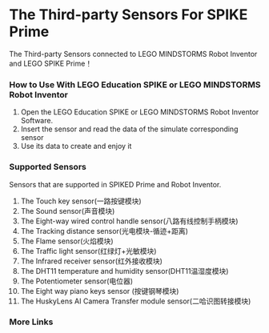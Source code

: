 # The Third-party Sensors For SPIKE Prime
The Third-party Sensors connected to LEGO MINDSTORMS Robot Inventor and LEGO SPIKE Prime！



### How to Use With LEGO Education SPIKE or LEGO MINDSTORMS Robot Inventor

1. Open the LEGO Education SPIKE or LEGO MINDSTORMS Robot Inventor Software.
2. Insert the sensor and read the data of the simulate corresponding sensor
3. Use its data to create and enjoy it



### Supported Sensors

Sensors that are supported in SPIKED Prime and Robot Inventor.

1. The Touch key sensor(一路按键模块)
2. The Sound sensor(声音模块)
3. The Eight-way wired control handle sensor(八路有线控制手柄模块)
4. The Tracking distance sensor(光电模块-循迹+距离)
5. The Flame sensor(火焰模块)
6. The Traffic light sensor(红绿灯+光敏模块)
7. The Infrared receiver sensor(红外接收模块)
8. The DHT11 temperature and humidity sensor(DHT11温湿度模块)
9. The Potentiometer sensor(电位器)
10. The Eight way piano keys sensor (按键钢琴模块)
11. The HuskyLens AI Camera Transfer module sensor(二哈识图转接模块)




### More Links




